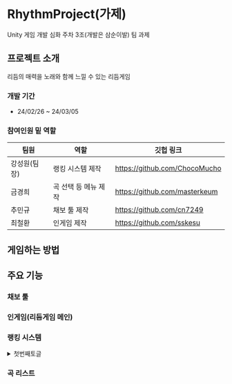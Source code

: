 # RhythmProject(가제)
Unity 게임 개발 심화 주차 3조(개발은 삼순이발) 팀 과제
## 프로젝트 소개
리듬의 매력을 노래와 함께 느낄 수 있는 리듬게임
### 개발 기간
- 24/02/26 ~ 24/03/05

### 참여인원 밑 역할
|팀원|역할|깃헙 링크|
|------|---|---|
|강성원(팀장)|랭킹 시스템 제작|https://github.com/ChocoMucho|
|금경희|곡 선택 등 메뉴 제작|https://github.com/masterkeum|
|추민규|채보 툴 제작|https://github.com/cn7249|
|최철환|인게임 제작|https://github.com/sskesu|

## 게임하는 방법

## 주요 기능
### 채보 툴
### 인게임(리듬게임 메인)
### 랭킹 시스템
<details>
  <summary>첫번째토글</summary>
  내용<br>
  내용
  내용
</details>

### 곡 리스트
## 

